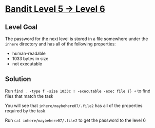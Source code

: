 # [Bandit Level 5 → Level 6](https://overthewire.org/wargames/bandit/bandit6.html)
## Level Goal

The password for the next level is stored in a file somewhere under the `inhere` directory and has all of the following properties:

- human-readable
- 1033 bytes in size
- not executable

## Solution

Run `find . -type f -size 1033c ! -executable -exec file {} +` to find files that match the task

You will see that `inhere/maybehere07/.file2` has all of the properties required by the task

Run `cat inhere/maybehere07/.file2` to get the password to the level 6
